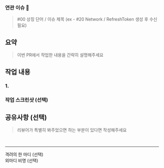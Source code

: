 ### 연관 이슈 🧚
> #00 상징 단어 / 이슈 제목 (ex - #20 Network / RefreshToken 생성 후 수신 필요)


## 요약
> 이번 PR에서 작업한 내용을 간략히 설명해주세요


## 작업 내용
### 1. 

### 작업 스크린샷 (선택)

## 공유사항 (선택)
> 리뷰어가 특별히 봐주었으면 하는 부분이 있다면 작성해주세요


<br>

---
격려의 한 마디 (선택) <br>
외마디 비명 (선택)
